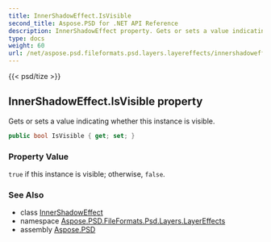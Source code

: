 ```yaml
---
title: InnerShadowEffect.IsVisible
second_title: Aspose.PSD for .NET API Reference
description: InnerShadowEffect property. Gets or sets a value indicating whether this instance is visible
type: docs
weight: 60
url: /net/aspose.psd.fileformats.psd.layers.layereffects/innershadoweffect/isvisible/
---
```

{{< psd/tize >}}
## InnerShadowEffect.IsVisible property

Gets or sets a value indicating whether this instance is visible.

```csharp
public bool IsVisible { get; set; }
```

### Property Value

`true` if this instance is visible; otherwise, `false`.

### See Also

* class [InnerShadowEffect](../)
* namespace [Aspose.PSD.FileFormats.Psd.Layers.LayerEffects](../../../aspose.psd.fileformats.psd.layers.layereffects/)
* assembly [Aspose.PSD](../../../)


